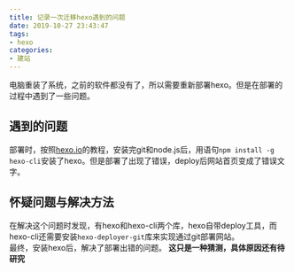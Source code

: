 ```yaml
---
title: 记录一次迁移hexo遇到的问题
date: 2019-10-27 23:43:47
tags:
- hexo
categories:
- 建站
---
```


电脑重装了系统，之前的软件都没有了，所以需要重新部署hexo。但是在部署的过程中遇到了一些问题。

<!-- more -->

## 遇到的问题

部署时，按照[hexo.io](https://hexo.io/zh-cn/docs/)的教程，安装完git和node.js后，用语句`npm install -g hexo-cli`安装了hexo。但是部署了出现了错误，deploy后网站首页变成了错误文字。

## 怀疑问题与解决方法

在解决这个问题时发现，有hexo和hexo-cli两个库，hexo自带deploy工具，而hexo-cli还需要安装`hexo-deployer-git`库来实现通过git部署网站。  
最终，安装hexo后，解决了部署出错的问题。
**这只是一种猜测，具体原因还有待研究**